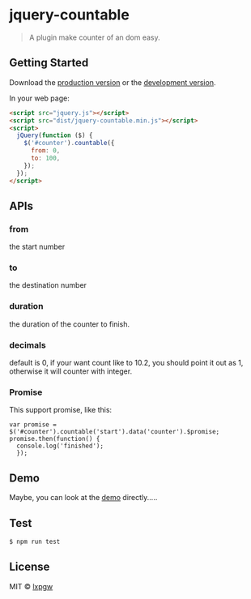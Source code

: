 # jquery-countable

> A plugin make counter of an dom easy.


## Getting Started

Download the [production version][min] or the [development version][max].

[min]: https://raw.githubusercontent.com/lichunqiang/jquery-jquery-countable/master/dist/jquery.jquery-countable.min.js
[max]: https://raw.githubusercontent.com/lichunqiang/jquery-jquery-countable/master/dist/jquery.jquery-countable.js

In your web page:

```html
<script src="jquery.js"></script>
<script src="dist/jquery-countable.min.js"></script>
<script>
  jQuery(function ($) {
    $('#counter').countable({
      from: 0,
      to: 100,
    });
  });
</script>
```

## APIs

### from 

the start number

### to

the destination number

### duration

the duration of the counter to finish.

### decimals

default is 0, if your want count like to 10.2, you should point it out as 1, otherwise it will counter with integer.

### Promise

This support promise, like this:

```
var promise = $('#counter').countable('start').data('counter').$promise;
promise.then(function() {
  console.log('finished');
  });
````

## Demo

Maybe, you can look at the [demo]() directly.....


## Test

```bash
$ npm run test
```

## License

MIT © [lxpgw](http://www.lxpgw.com)
